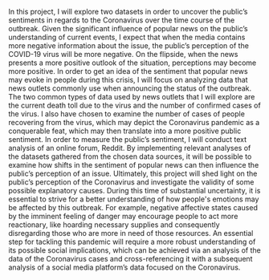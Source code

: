 In this project, I will explore two datasets in order to uncover the public’s sentiments in regards to the Coronavirus over the time course of the outbreak. Given the significant influence of popular news on the public’s understanding of current events, I expect that when the media contains more negative information about the issue, the public’s perception of the COVID-19 virus will be more negative. On the flipside, when the news presents a more positive outlook of the situation, perceptions may become more positive. In order to get an idea of the sentiment that popular news may evoke in people during this crisis, I will focus on analyzing data that news outlets commonly use when announcing the status of the outbreak. The two common types of data used by news outlets that I will explore are the current death toll due to the virus and the number of confirmed cases of the virus. I also have chosen to examine the number of cases of people recovering from the virus, which may depict the Coronavirus pandemic as a conquerable feat, which may then translate into a more positive public sentiment. In order to measure the public’s sentiment, I will conduct text analysis of an online forum, Reddit. By implementing relevant analyses of the datasets gathered from the chosen data sources, it will be possible to examine how shifts in the sentiment of popular news can then influence the public’s perception of an issue. Ultimately, this project will shed light on the public’s perception of the Coronavirus and investigate the validity of some possible explanatory causes. During this time of substantial uncertainty, it is essential to strive for a better understanding of how people's emotions may be affected by this outbreak. For example, negative affective states caused by the imminent feeling of danger may encourage people to act more reactionary, like hoarding necessary supplies and consequently disregarding those who are more in need of those resources. An essential step for tackling this pandemic will require a more robust understanding of its possible social implications, which can be achieved via an analysis of the data of the Coronavirus cases and cross-referencing it with a subsequent analysis of a social media platform’s data focused on the Coronavirus.
